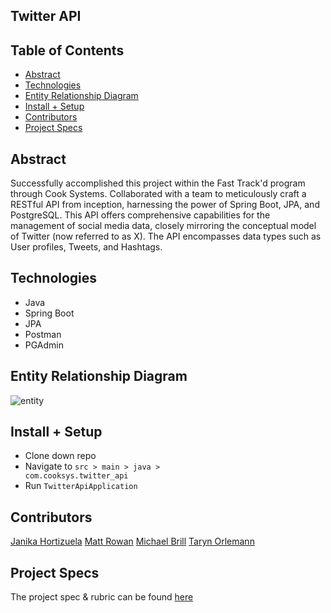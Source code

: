 ## Twitter API

## Table of Contents
- [Abstract](#abstract)
- [Technologies](#technologies)
- [Entity Relationship Diagram](#entity-relationship-diagram)
- [Install + Setup](#set-up)
- [Contributors](#contributors)
- [Project Specs](#project-specs)

## Abstract
Successfully accomplished this project within the Fast Track'd program through Cook Systems. Collaborated with a team to meticulously craft a RESTful API from inception, harnessing the power of Spring Boot, JPA, and PostgreSQL. This API offers comprehensive capabilities for the management of social media data, closely mirroring the conceptual model of Twitter (now referred to as X). The API encompasses data types such as User profiles, Tweets, and Hashtags.

## Technologies
- Java
- Spring Boot
- JPA
- Postman
- PGAdmin

## Entity Relationship Diagram
![entity](https://github.com/jhortizu01/twitter_api/assets/21073095/c66e8808-527a-4024-9cd9-33ee6bfc3477)

## Install + Setup
- Clone down repo
- Navigate to <code>src > main > java > com.cooksys.twitter_api</code>
- Run <code>TwitterApiApplication</code>

## Contributors
[Janika Hortizuela](https://github.com/jhortizu01)
[Matt Rowan](https://github.com/MRowan121)
[Michael Brill](https://github.com/ChocolateSpread)
[Taryn Orlemann](https://github.com/torlemann)

## Project Specs
The project spec & rubric can be found [here](https://frontend.turing.edu/projects/overlook.html)
